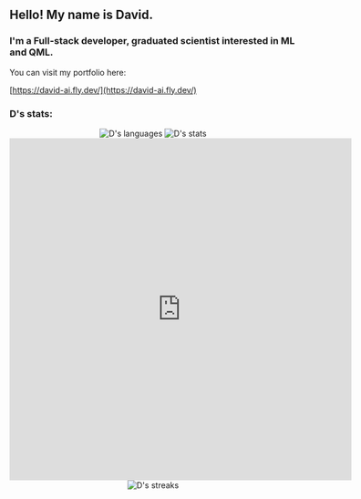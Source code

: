 ## Hello! My name is David.


### I'm a Full-stack developer, graduated scientist interested in ML and QML.

You can visit my portfolio here:

[https://david-ai.fly.dev/](https://david-ai.fly.dev/)

### D's stats:

<div align="center">
  <div class="row">
    <img alt="D's languages" src="https://github-readme-stats.vercel.app/api/top-langs/?username=imitelis&layout=compact&langs_count=12&hide=Jupyter%20Notebook,Vue,HTML,MATLAB,TeX,Mermaid,Pug,Dockerfile,PLSQL,GDScript,GAP,M,CSS,Assembly,Procfile,C%23&theme=transparent&count_private=true"/>
    <img alt="D's stats" src="https://github-readme-stats.vercel.app/api?username=imitelis&show_icons=true&theme=transparent&count_private=true"/>
    <iframe width="600" height="600" src="https://ionicabizau.github.io/github-profile-languages/api.html?imitelis" frameborder="0"></iframe>
  </div>
  <div class="row">
    <img alt="D's streaks" src="https://github-readme-streak-stats.herokuapp.com/?user=imitelis&theme=transparent&count_private=true"/>
  </div>
</div>

